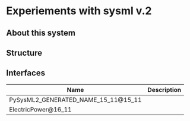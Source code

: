 # Experiements with sysml v.2
## About this system
## Structure
## Interfaces
| Name | Description |
|------|-------------|
| PySysML2_GENERATED_NAME_15_11@15_11 | |
| ElectricPower@16_11 | |
